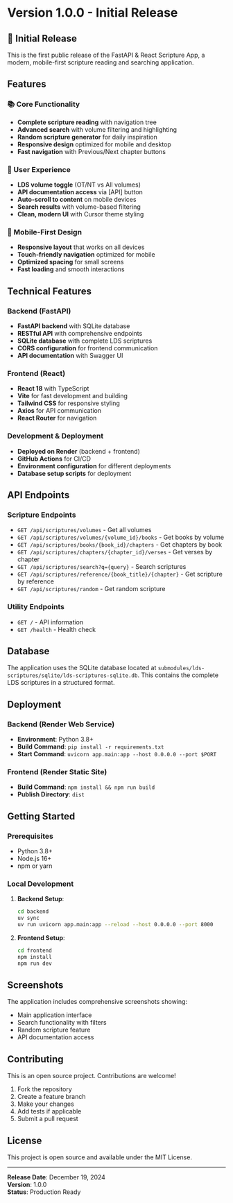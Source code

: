 # Version 1.0.0 - Initial Release

## 🎉 Initial Release

This is the first public release of the FastAPI & React Scripture App, a modern, mobile-first scripture reading and searching application.

## Features

### 📚 Core Functionality
* **Complete scripture reading** with navigation tree
* **Advanced search** with volume filtering and highlighting
* **Random scripture generator** for daily inspiration
* **Responsive design** optimized for mobile and desktop
* **Fast navigation** with Previous/Next chapter buttons

### 🎯 User Experience
* **LDS volume toggle** (OT/NT vs All volumes)
* **API documentation access** via [API] button
* **Auto-scroll to content** on mobile devices
* **Search results** with volume-based filtering
* **Clean, modern UI** with Cursor theme styling

### 📱 Mobile-First Design
* **Responsive layout** that works on all devices
* **Touch-friendly navigation** optimized for mobile
* **Optimized spacing** for small screens
* **Fast loading** and smooth interactions

## Technical Features

### Backend (FastAPI)
* **FastAPI backend** with SQLite database
* **RESTful API** with comprehensive endpoints
* **SQLite database** with complete LDS scriptures
* **CORS configuration** for frontend communication
* **API documentation** with Swagger UI

### Frontend (React)
* **React 18** with TypeScript
* **Vite** for fast development and building
* **Tailwind CSS** for responsive styling
* **Axios** for API communication
* **React Router** for navigation

### Development & Deployment
* **Deployed on Render** (backend + frontend)
* **GitHub Actions** for CI/CD
* **Environment configuration** for different deployments
* **Database setup scripts** for deployment

## API Endpoints

### Scripture Endpoints
- `GET /api/scriptures/volumes` - Get all volumes
- `GET /api/scriptures/volumes/{volume_id}/books` - Get books by volume
- `GET /api/scriptures/books/{book_id}/chapters` - Get chapters by book
- `GET /api/scriptures/chapters/{chapter_id}/verses` - Get verses by chapter
- `GET /api/scriptures/search?q={query}` - Search scriptures
- `GET /api/scriptures/reference/{book_title}/{chapter}` - Get scripture by reference
- `GET /api/scriptures/random` - Get random scripture

### Utility Endpoints
- `GET /` - API information
- `GET /health` - Health check

## Database

The application uses the SQLite database located at `submodules/lds-scriptures/sqlite/lds-scriptures-sqlite.db`. This contains the complete LDS scriptures in a structured format.

## Deployment

### Backend (Render Web Service)
- **Environment**: Python 3.8+
- **Build Command**: `pip install -r requirements.txt`
- **Start Command**: `uvicorn app.main:app --host 0.0.0.0 --port $PORT`

### Frontend (Render Static Site)
- **Build Command**: `npm install && npm run build`
- **Publish Directory**: `dist`

## Getting Started

### Prerequisites
- Python 3.8+
- Node.js 16+
- npm or yarn

### Local Development
1. **Backend Setup**:
   ```bash
   cd backend
   uv sync
   uv run uvicorn app.main:app --reload --host 0.0.0.0 --port 8000
   ```

2. **Frontend Setup**:
   ```bash
   cd frontend
   npm install
   npm run dev
   ```

## Screenshots

The application includes comprehensive screenshots showing:
- Main application interface
- Search functionality with filters
- Random scripture feature
- API documentation access

## Contributing

This is an open source project. Contributions are welcome!

1. Fork the repository
2. Create a feature branch
3. Make your changes
4. Add tests if applicable
5. Submit a pull request

## License

This project is open source and available under the MIT License.

---

**Release Date**: December 19, 2024  
**Version**: 1.0.0  
**Status**: Production Ready 